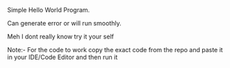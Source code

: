 Simple Hello World Program.

Can generate error or will run smoothly.

Meh I dont really know try it your self


Note:- For the code to work copy the exact code from the repo and paste it in your IDE/Code Editor and then run it